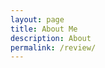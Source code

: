```yaml
---
layout: page
title: About Me
description: About
permalink: /review/
---
```


<!-- <center><img src = "{{ site.url }}/images/{{ site.owner.avatar }}" style = "border: 1px #fff solid; border-radius: 100%; width: 30%;"></center>

<span class = "initial">"R</span> -->
